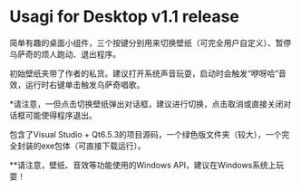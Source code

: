 # Usagi for Desktop v1.1 release

简单有趣的桌面小组件，三个按键分别用来切换壁纸（可完全用户自定义）、暂停乌萨奇的烦人跑动、退出程序。

初始壁纸夹带了作者的私货。建议打开系统声音玩耍，启动时会触发“咿呀哈”音效，运行时右键单击触发乌萨奇唱歌。

*请注意，一但点击切换壁纸弹出对话框，建议进行切换，点击取消或直接关闭对话框可能使得程序退出。

包含了Visual Studio + Qt6.5.3的项目源码，一个绿色版文件夹（较大），一个完全封装的exe包体（可直接下载运行）。

**请注意，壁纸、音效等功能使用的Windows API，建议在Windows系统上玩耍！

